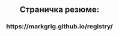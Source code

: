 <h2 align = "center" > Cтраничка резюме: </h2>
<h3 align = "center" > https://markgrig.github.io/registry/ </h3>
